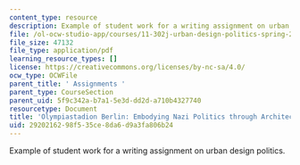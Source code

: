 ```yaml
---
content_type: resource
description: Example of student work for a writing assignment on urban design politics.
file: /ol-ocw-studio-app/courses/11-302j-urban-design-politics-spring-2010/2920216298f535ce8da6d9a3fa806b24_MIT11_302JS10_kohr1.pdf
file_size: 47132
file_type: application/pdf
learning_resource_types: []
license: https://creativecommons.org/licenses/by-nc-sa/4.0/
ocw_type: OCWFile
parent_title: ' Assignments '
parent_type: CourseSection
parent_uid: 5f9c342a-b7a1-5e3d-dd2d-a710b4327740
resourcetype: Document
title: 'Olympiastadion Berlin: Embodying Nazi Politics through Architecture'
uid: 29202162-98f5-35ce-8da6-d9a3fa806b24
---
```

Example of student work for a writing assignment on urban design politics.